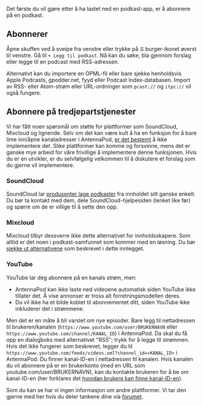 Det første du vil gjøre etter å ha lastet ned en podkast-app, er å abonnere på en podkast.

## Abonnerer

Åpne skuffen ved å sveipe fra venstre eller trykke på `☰` burger-ikonet øverst til venstre. Gå til `+ Legg til podkast`. Nå kan du søke, bla gjennom forslag eller legge til en podcast med RSS-adressen.

Alternativt kan du importere en OPML-fil eller bare sjekke henholdsvis Apple Podcasts, gpodder.net, fyyd eller Podcast Index-databasen. Import av RSS- eller Atom-strøm eller URL-ordninger som `pcast://` og `itpc://` vil også fungere.

## Abonnere på tredjepartstjenester

Vi har fått noen spørsmål om støtte for plattformer som SoundCloud, Mixcloud og lignende. Selv om det kan være kult å ha en funksjon for å bare lime inn/åpne kanaladresser i AntennaPod, [er det bestemt](https://github.com/AntennaPod/AntennaPod/issues/1297) å ikke implementere det. Slike plattformer kan komme og forsvinne, mens det er ganske mye arbeid for våre frivillige å implementere denne funksjonen. Hvis du er en utvikler, er du selvfølgelig velkommen til å diskutere et forslag som du gjerne vil implementere.

### SoundCloud

SoundCloud lar [produsenter lage podkaster](https://help.soundcloud.com/hc/en-us/articles/115003451347-Adding-tracks-to-your-RSS-feed) fra innholdet sitt ganske enkelt. Du bør ta kontakt med dem, dele SoundCloud-hjelpesiden (lenket like før) og spørre om de er villige til å sette den opp.

### Mixcloud

Mixcloud tilbyr dessverre ikke dette alternativet for innholdsskapere. Som alltid er det noen i podkast-samfunnet som kommer med en løsning. Du bør [sjekke ut alternativene](https://www.openparenthesis.org/2015/01/05/mixcloud-to-rss-with-enclosures) som beskrevet i dette innlegget.

### YouTube

YouTube lar deg abonnere på en kanals strøm, men:

- AntennaPod kan ikke laste ned videoene automatisk siden YouTube ikke tillater det. Å vise annonser er tross alt forretningsmodellen deres.
- Du vil ikke ha et bilde koblet til abonnementet ditt, siden YouTube ikke inkluderer det i strømmene.

Men det er en måte å bli varslet om nye episoder. Bare legg til nettadressen til brukeren/kanalen (`https://www.youtube.com/user/BRUKERNAVN` eller `https://www.youtube.com/channel/KANAL_ID`) i AntennaPod. Da skal du få opp en dialogboks med alternativet "RSS"; trykk for å legge til strømmen. Hvis det ikke fungerer som beskrevet, legger du til `https://www.youtube.com/feeds/videos.xml?channel_id=<KANAL_ID>` i AntennaPod. Du finner kanal-ID-en i nettadressen til kanalen. Hvis kanalen du vil abonnere på er en brukerkonto (med en URL som youtube.com/user/BRUKERNAVN), kan du kontakte brukeren for å be om kanal-ID-en (her forklares det [hvordan brukere kan finne kanal-ID-en](https://support.google.com/youtube/answer/3250431?hl=en)).

Som du kan se har vi ingen informasjon om andre plattformer. Vi tar den gjerne med her hvis du deler tankene dine via [forumet](https://forum.antennapod.org/).
